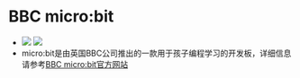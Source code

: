 # BBC micro:bit
- ![](http://microbit.org/images/microbit-front.png)  ![](http://microbit.org/images/microbit-back.png)
- micro:bit是由英国BBC公司推出的一款用于孩子编程学习的开发板，详细信息请参考[BBC micro:bit官方网站](http://microbit.org/zh-CN/about/)

